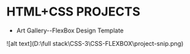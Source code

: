<h1>HTML+CSS PROJECTS</h1>
<ul>
<li>Art Gallery--FlexBox Design Template</li>
</ul>
![alt text](D:\full stack\CSS-3\CSS-FLEXBOX\project-snip.png)
